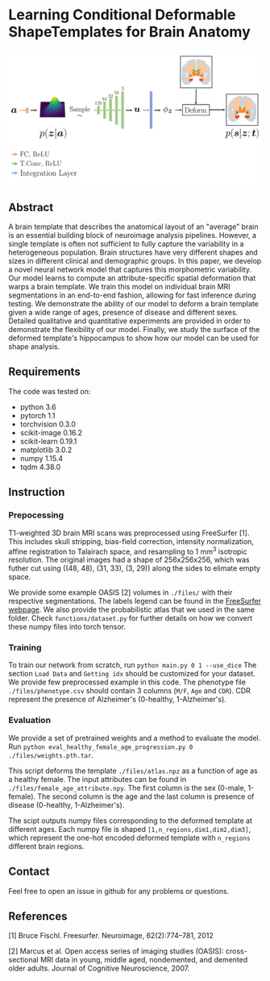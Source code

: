 # Learning Conditional Deformable ShapeTemplates for Brain Anatomy
<img src="files/architecture.png" width='800'>

## Abstract
A brain template that describes the anatomical layout of an "average" brain is an essential building block of neuroimage analysis pipelines. However, a single template is often not sufficient to fully capture the variability in a heterogeneous population. Brain structures have very different shapes and sizes in different clinical and demographic groups. In this paper, we develop a novel neural network model that captures this morphometric variability. Our model learns to compute an attribute-specific spatial deformation that warps a brain template. We train this model on individual brain MRI segmentations in an end-to-end fashion, allowing for fast inference during testing. We demonstrate the ability of our model to deform a brain template given a wide range of ages, presence of disease and different sexes. Detailed qualitative and quantitative experiments are provided in order to demonstrate the flexibility of our model. Finally, we study the surface of the deformed template's hippocampus to show how our model can be used for shape analysis. 

## Requirements
The code was tested on:
- python 3.6
- pytorch 1.1
- torchvision 0.3.0
- scikit-image 0.16.2
- scikit-learn 0.19.1
- matplotlib 3.0.2
- numpy 1.15.4
- tqdm 4.38.0

## Instruction

### Prepocessing 
T1-weighted 3D brain MRI scans was preprocessed using FreeSurfer [1]. This includes skull stripping, bias-field correction, intensity normalization, affine registration to Talairach space, and resampling to 1 mm<sup>3</sup> isotropic resolution. The original images had a shape of 256x256x256, which was futher cut using ((48, 48), (31, 33), (3, 29)) along the sides to elimate empty space. 

We provide some example OASIS [2] volumes in `./files/` with their respective segmentations. The labels legend can be found in the [FreeSurfer webpage](https://surfer.nmr.mgh.harvard.edu/fswiki/FsTutorial/AnatomicalROI/FreeSurferColorLUT). We also provide the probabilistic atlas that we used in the same folder. Check `functions/dataset.py` for further details on how we convert these numpy files into torch tensor. 

### Training
To train our network from scratch, run `python main.py 0 1 --use_dice`
The section `Load Data` and `Getting idx` should be customized for your dataset. We provide few preprocessed example in this code. 
The phenotype file `./files/phenotype.csv` should contain 3 columns (`M/F`, `Age` and `CDR`). CDR represent the presence of Alzheimer's (0-healthy, 1-Alzheimer's). 

### Evaluation
We provide a set of pretrained weights and a method to evaluate the model. Run `python eval_healthy_female_age_progression.py 0 ./files/weights.pth.tar`.  

This script deforms the template `./files/atlas.npz` as a function of age as a healthy female. The input attributes can be found in `./files/female_age_attribute.npy`. The first column is the sex (0-male, 1-female). The second column is the age and the last column is presence of disease (0-healthy, 1-Alzheimer's). 

The scipt outputs numpy files corresponding to the deformed template at different ages. Each numpy file is shaped `[1,n_regions,dim1,dim2,dim3]`, which represent the one-hot encoded deformed template with `n_regions` different brain regions. 

## Contact
Feel free to open an issue in github for any problems or questions.

## References
[1] Bruce Fischl. Freesurfer. Neuroimage, 62(2):774–781, 2012

[2] Marcus et al. Open access series of imaging studies (OASIS): cross-sectional MRI data
in young, middle aged, nondemented, and demented older adults. Journal of Cognitive
Neuroscience, 2007.
